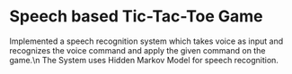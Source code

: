 # Speech based Tic-Tac-Toe Game

Implemented a speech recognition system which takes voice as input and recognizes the voice command and apply the given command on the game.\n
The System uses Hidden Markov Model for speech recognition.
